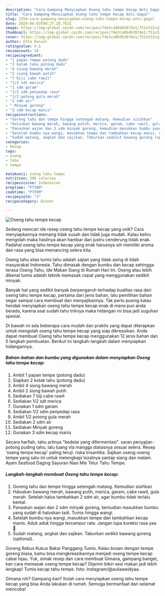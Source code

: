 ```yaml
---
description: "Cara Gampang Menyiapkan Oseng tahu tempe kecap Anti Gagal"
title: "Cara Gampang Menyiapkan Oseng tahu tempe kecap Anti Gagal"
slug: 2254-cara-gampang-menyiapkan-oseng-tahu-tempe-kecap-anti-gagal
date: 2020-06-03T00:37:28.763Z
image: https://img-global.cpcdn.com/recipes/74e3ca86d6307de1/751x532cq70/oseng-tahu-tempe-kecap-foto-resep-utama.jpg
thumbnail: https://img-global.cpcdn.com/recipes/74e3ca86d6307de1/751x532cq70/oseng-tahu-tempe-kecap-foto-resep-utama.jpg
cover: https://img-global.cpcdn.com/recipes/74e3ca86d6307de1/751x532cq70/oseng-tahu-tempe-kecap-foto-resep-utama.jpg
author: Etta Daniel
ratingvalue: 4.5
reviewcount: 10
recipeingredient:
- "1 papan tempe potong dadu"
- "2 kotak tahu potong dadu"
- "4 siung bawang merah"
- "2 siung bawah putih"
- "7 biji cabe rawit"
- "1/2 sdt merica"
- "1 sdm garam"
- "1/2 sdm penyedap rasa"
- "1/2 potong gula merah"
- "2 sdm air"
- " Minyak goreng"
- "3 sdm kecap manis"
recipeinstructions:
- "Goreng tahu dan tempe hingga setengah matang. Kemudian sisihkan"
- "Haluskan bawang merah, bawang putih, merica, garam, cabe rawit, gula merah. Setelah halus tambahkan 2 sdm air, agar bumbu tidak terlalu kental."
- "Panaskan wajan dan 2 sdm minyak goreng, kemudian masukkan bumbu yang sudah di haluskan tadi. Tumis hingga wangi."
- "Setelah bumbu nya wangi, masukkan tempe dan tambahkan kecap manis. Aduk aduk hingga tercampur rata. Jangan lupa koreksi rasa yaa 🤗"
- "Sudah matang, angkat dan sajikan. Taburkan sedikit bawang goreng (optional)."
categories:
- Resep
tags:
- oseng
- tahu
- tempe

katakunci: oseng tahu tempe 
nutrition: 288 calories
recipecuisine: Indonesian
preptime: "PT30M"
cooktime: "PT35M"
recipeyield: "3"
recipecategory: Dinner

---
```



![Oseng tahu tempe kecap](https://img-global.cpcdn.com/recipes/74e3ca86d6307de1/751x532cq70/oseng-tahu-tempe-kecap-foto-resep-utama.jpg)

Sedang mencari ide resep oseng tahu tempe kecap yang unik? Cara menyiapkannya memang tidak susah dan tidak juga mudah. Kalau keliru mengolah maka hasilnya akan hambar dan justru cenderung tidak enak. Padahal oseng tahu tempe kecap yang enak harusnya sih memiliki aroma dan rasa yang bisa memancing selera kita.

Oseng tahu alias tumis tahu adalah sajian yang tidak asing di lidah masyarakat Indonesia. Tahu dimasak dengan bumbu dan kecap sehingga terasa Oseng Tahu, Ide Makan Siang di Rumah Hari Ini. Oseng atau lebih dikenal tumis adalah teknik memasak cepat yang menggunakan sedikit minyak.

Banyak hal yang sedikit banyak berpengaruh terhadap kualitas rasa dari oseng tahu tempe kecap, pertama dari jenis bahan, lalu pemilihan bahan segar sampai cara membuat dan menyajikannya. Tak perlu pusing kalau hendak menyiapkan oseng tahu tempe kecap enak di mana pun anda berada, karena asal sudah tahu triknya maka hidangan ini bisa jadi suguhan spesial.


Di bawah ini ada beberapa cara mudah dan praktis yang dapat diterapkan untuk mengolah oseng tahu tempe kecap yang siap dikreasikan. Anda dapat membuat Oseng tahu tempe kecap menggunakan 12 jenis bahan dan 5 langkah pembuatan. Berikut ini langkah-langkah dalam menyiapkan hidangannya.

<!--inarticleads1-->

##### Bahan-bahan dan bumbu yang digunakan dalam menyiapkan Oseng tahu tempe kecap:

1. Ambil 1 papan tempe (potong dadu)
1. Siapkan 2 kotak tahu (potong dadu)
1. Ambil 4 siung bawang merah
1. Ambil 2 siung bawah putih
1. Sediakan 7 biji cabe rawit
1. Sediakan 1/2 sdt merica
1. Gunakan 1 sdm garam
1. Sediakan 1/2 sdm penyedap rasa
1. Ambil 1/2 potong gula merah
1. Sediakan 2 sdm air
1. Sediakan  Minyak goreng
1. Gunakan 3 sdm kecap manis


Secara harfiah, tahu artinya &#34;kedelai yang difermentasi&#34;. saran penyajian : potong puding tahu, lalu tuang vla mangga diatasnya sesuai selera. Resep &#39;oseng tempe kecap&#39; paling teruji. riska trisantika. Sajikan oseng-oseng tempe yang satu ini untuk melengkapi lezatnya santap siang dan malam. Ayam Seafood Daging Sayuran Nasi Mie Telur Tahu Tempe. 

<!--inarticleads2-->

##### Langkah-langkah membuat Oseng tahu tempe kecap:

1. Goreng tahu dan tempe hingga setengah matang. Kemudian sisihkan
1. Haluskan bawang merah, bawang putih, merica, garam, cabe rawit, gula merah. Setelah halus tambahkan 2 sdm air, agar bumbu tidak terlalu kental.
1. Panaskan wajan dan 2 sdm minyak goreng, kemudian masukkan bumbu yang sudah di haluskan tadi. Tumis hingga wangi.
1. Setelah bumbu nya wangi, masukkan tempe dan tambahkan kecap manis. Aduk aduk hingga tercampur rata. Jangan lupa koreksi rasa yaa 🤗
1. Sudah matang, angkat dan sajikan. Taburkan sedikit bawang goreng (optional).


Goreng Rebus Kukus Bakar Panggang Tumis. Kalau bosan dengan tempe goreng biasa, kamu bisa mengkreasikannya menjadi oseng tempe kecap cabai hijau. Yuk, simak resep dan cara membuat Gimana, gampang banget, kan cara memasak oseng tempe kecap? Dijamin bikin sesi makan jadi lebih lengkap! Tumis kecap tahu tempe. foto: Instagram/@auliaawidyaa. 

Gimana nih? Gampang kan? Itulah cara menyiapkan oseng tahu tempe kecap yang bisa Anda lakukan di rumah. Semoga bermanfaat dan selamat mencoba!
